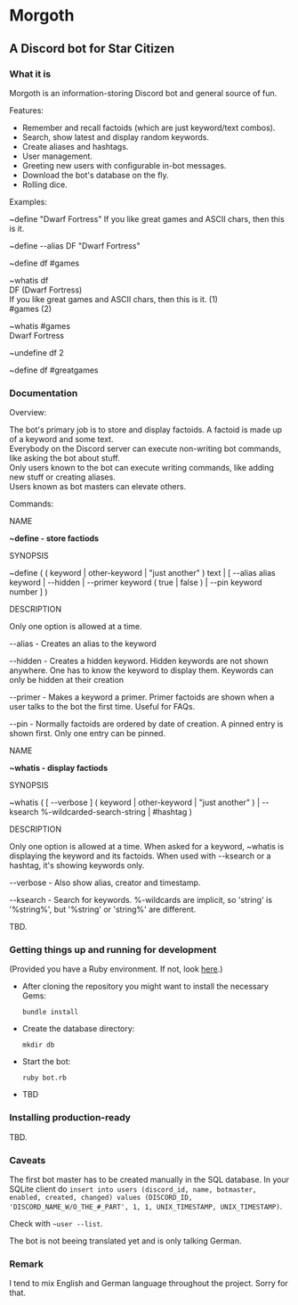 # Morgoth
## A Discord bot for Star Citizen

### What it is

Morgoth is an information-storing Discord bot and general source of fun.

Features:

* Remember and recall factoids (which are just keyword/text combos).
* Search, show latest and display random keywords.
* Create aliases and hashtags.
* User management.
* Greeting new users with configurable in-bot messages.
* Download the bot's database on the fly.
* Rolling dice.

Examples:

~define "Dwarf Fortress" If you like great games and ASCII chars, then this is it.

~define --alias DF "Dwarf Fortress"

~define df #games

~whatis df  
DF (Dwarf Fortress)  
If you like great games and ASCII chars, then this is it. (1)  
#games (2)

~whatis #games  
Dwarf Fortress

~undefine df 2

~define df #greatgames

### Documentation

Overview:

The bot's primary job is to store and display factoids. A factoid is made up of a keyword and some text.  
Everybody on the Discord server can execute non-writing bot commands, like asking the bot about stuff.  
Only users known to the bot can execute writing commands, like adding new stuff or creating aliases.  
Users known as bot masters can elevate others.

Commands:

NAME

**~define - store factiods**

SYNOPSIS

~define ( ( keyword | other-keyword | "just another" ) text | [ --alias alias keyword | --hidden | --primer keyword ( true | false ) | --pin keyword number ] )

DESCRIPTION

Only one option is allowed at a time.

--alias - Creates an alias to the keyword

--hidden - Creates a hidden keyword. Hidden keywords are not shown anywhere. One has to know the keyword to display them. Keywords can only be hidden at their creation

--primer - Makes a keyword a primer. Primer factoids are shown when a user talks to the bot the first time. Useful for FAQs.

--pin - Normally factoids are ordered by date of creation. A pinned entry is shown first. Only one entry can be pinned.

NAME

**~whatis - display factiods**

SYNOPSIS

~whatis ( [ --verbose ] ( keyword | other-keyword | "just another" ) | --ksearch %-wildcarded-search-string | #hashtag )

DESCRIPTION

Only one option is allowed at a time.
When asked for a keyword, ~whatis is displaying the keyword and its factoids.
When used with --ksearch or a hashtag, it's showing keywords only.

--verbose - Also show alias, creator and timestamp.

--ksearch - Search for keywords. %-wildcards are implicit, so 'string' is '%string%', but '%string' or 'string%' are different.

TBD.

### Getting things up and running for development

(Provided you have a Ruby environment. If not, look [here](https://cbednarski.com/articles/installing-ruby/).)

* After cloning the repository you might want to install the necessary Gems:

  `bundle install`

* Create the database directory:

  `mkdir db`

* Start the bot:

  `ruby bot.rb`

* TBD

### Installing production-ready

TBD.

### Caveats
    
The first bot master has to be created manually in the SQL database.
In your SQLite client do `insert into users (discord_id, name, botmaster, enabled, created, changed) values (DISCORD_ID, 'DISCORD_NAME_W/O_THE_#_PART', 1, 1, UNIX_TIMESTAMP, UNIX_TIMESTAMP)`.

Check with `~user --list`.

The bot is not beeing translated yet and is only talking German.

### Remark
I tend to mix English and German language throughout the project.
Sorry for that.
